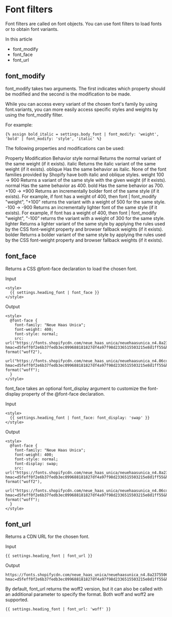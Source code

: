 # Font filters
Font filters are called on font objects. You can use font filters to load fonts or to obtain font variants.

In this article
* font_modify
* font_face
* font_url

## font_modify
font_modify takes two arguments. The first indicates which property should be modified and the second is the modification to be made.

While you can access every variant of the chosen font's family by using font.variants, you can more easily access specific styles and weights by using the font_modify filter.

For example:
```
{% assign bold_italic = settings.body_font | font_modify: 'weight', 'bold' | font_modify: 'style', 'italic' %}
```
The following properties and modifications can be used:

Property	Modification	Behavior
style	normal	Returns the normal variant of the same weight (if it exists).
italic	Returns the italic variant of the same weight (if it exists).
oblique	Has the same behavior as italic. None of the font families provided by Shopify have both italic and oblique styles.
weight	100 → 900	Returns a variant of the same style with the given weight (if it exists).
normal	Has the same behavior as 400.
bold	Has the same behavior as 700.
+100 → +900	Returns an incrementally bolder font of the same style (if it exists). For example, if font has a weight of 400, then font | font_modify "weight", "+100" returns the variant with a weight of 500 for the same style.
-100 → -900	Returns an incrementally lighter font of the same style (if it exists). For example, if font has a weight of 400, then font | font_modify "weight", "-100" returns the variant with a weight of 300 for the same style.
lighter	Returns a lighter variant of the same style by applying the rules used by the CSS font-weight property and browser fallback weights (if it exists).
bolder	Returns a bolder variant of the same style by applying the rules used by the CSS font-weight property and browser fallback weights (if it exists).

## font_face
Returns a CSS @font-face declaration to load the chosen font.

Input
```
<style>
  {{ settings.heading_font | font_face }}
</style>
```
Output
```
<style>
  @font-face {
    font-family: "Neue Haas Unica";
    font-weight: 400;
    font-style: normal;
    src: url("https://fonts.shopifycdn.com/neue_haas_unica/neuehaasunica_n4.8a2375506d3dfc7b1867f78ca489e62638136be6.woff2?hmac=d5feff0f2e6b37fedb3ec099688181827df4a97f98d2336515503215e8d1ff55&host=c2hvcDEubXlzaG9waWZ5Lmlv") format("woff2"),
         url("https://fonts.shopifycdn.com/neue_haas_unica/neuehaasunica_n4.06cdfe33b4db0659278e9b5837a3e8bc0a9d4025.woff?hmac=d5feff0f2e6b37fedb3ec099688181827df4a97f98d2336515503215e8d1ff55&host=c2hvcDEubXlzaG9waWZ5Lmlv") format("woff");
  }
</style>
```
font_face takes an optional font_display argument to customize the font-display property of the @font-face declaration.

Input
```
<style>
  {{ settings.heading_font | font_face: font_display: 'swap' }}
</style>
```
Output
```
<style>
  @font-face {
    font-family: "Neue Haas Unica";
    font-weight: 400;
    font-style: normal;
    font-display: swap;
    src: url("https://fonts.shopifycdn.com/neue_haas_unica/neuehaasunica_n4.8a2375506d3dfc7b1867f78ca489e62638136be6.woff2?hmac=d5feff0f2e6b37fedb3ec099688181827df4a97f98d2336515503215e8d1ff55&host=c2hvcDEubXlzaG9waWZ5Lmlv") format("woff2"),
         url("https://fonts.shopifycdn.com/neue_haas_unica/neuehaasunica_n4.06cdfe33b4db0659278e9b5837a3e8bc0a9d4025.woff?hmac=d5feff0f2e6b37fedb3ec099688181827df4a97f98d2336515503215e8d1ff55&host=c2hvcDEubXlzaG9waWZ5Lmlv") format("woff");
  }
</style>
```

## font_url
Returns a CDN URL for the chosen font.

Input
```
{{ settings.heading_font | font_url }}
```
Output
```
https://fonts.shopifycdn.com/neue_haas_unica/neuehaasunica_n4.8a2375506d3dfc7b1867f78ca489e62638136be6.woff2?hmac=d5feff0f2e6b37fedb3ec099688181827df4a97f98d2336515503215e8d1ff55&host=c2hvcDEubXlzaG9waWZ5Lmlv
```
By default, font_url returns the woff2 version, but it can also be called with an additional parameter to specify the format. Both woff and woff2 are supported.

```
{{ settings.heading_font | font_url: 'woff' }}
```